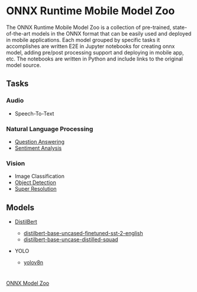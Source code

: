 # ONNX Runtime Mobile Model Zoo

The ONNX Runtime Mobile Model Zoo is a collection of pre-trained, state-of-the-art models in the ONNX format that can be easily used and deployed in mobile applications. Each model grouped by specific tasks it accomplishes are written E2E in Jupyter notebooks for creating onnx model, adding pre/post processing support and deploying in mobile app, etc. The notebooks are written in Python and include links to the original model source.

## Tasks

### Audio
 - Speech-To-Text

### Natural Language Processing
 - [Question Answering](nlp/question_answering)
 - [Sentiment Analysis](nlp/sentiment_analysis/)


### Vision
-  Image Classification
-  [Object Detection](vision/object_detection)
-  [Super Resolution](vision/super_resolution)

## Models

- [DistilBert](https://huggingface.co/docs/transformers/model_doc/distilbert)
   - [distilbert-base-uncased-finetuned-sst-2-english](https://huggingface.co/distilbert-base-uncased-finetuned-sst-2-english)
   - [distilbert-base-uncase-distilled-squad](https://huggingface.co/Xenova/distilbert-base-uncased-distilled-squad)

- YOLO
  - [yolov8n](https://github.com/ultralytics/ultralytics#documentation)


#

[ONNX Model Zoo](https://github.com/onnx/models#onnx-model-zoo)